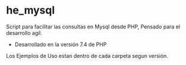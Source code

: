 # he_mysql
 Script para facilitar las consultas en Mysql desde PHP, Pensado para el desarrollo agil.

* Desarrollado en la versión 7.4 de PHP

Los Ejemplos de Uso estan dentro de cada carpeta segun versión.

